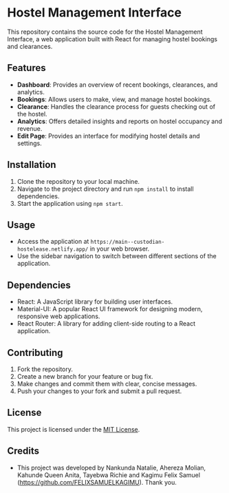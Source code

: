 # Hostel Management Interface

This repository contains the source code for the Hostel Management Interface, a web application built with React for managing hostel bookings and clearances.

## Features

- **Dashboard**: Provides an overview of recent bookings, clearances, and analytics.
- **Bookings**: Allows users to make, view, and manage hostel bookings.
- **Clearance**: Handles the clearance process for guests checking out of the hostel.
- **Analytics**: Offers detailed insights and reports on hostel occupancy and revenue.
- **Edit Page**: Provides an interface for modifying hostel details and settings.

## Installation

1. Clone the repository to your local machine.
2. Navigate to the project directory and run `npm install` to install dependencies.
3. Start the application using `npm start`.

## Usage

- Access the application at `https://main--custodian-hostelease.netlify.app/` in your web browser.
- Use the sidebar navigation to switch between different sections of the application.

## Dependencies

- React: A JavaScript library for building user interfaces.
- Material-UI: A popular React UI framework for designing modern, responsive web applications.
- React Router: A library for adding client-side routing to a React application.

## Contributing

1. Fork the repository.
2. Create a new branch for your feature or bug fix.
3. Make changes and commit them with clear, concise messages.
4. Push your changes to your fork and submit a pull request.

## License

This project is licensed under the [MIT License](LICENSE).

## Credits

- This project was developed by Nankunda Natalie, Ahereza Molian, Kahunde Queen Anita, Tayebwa Richie and Kagimu Felix Samuel (https://github.com/FELIXSAMUELKAGIMU).
Thank you.
